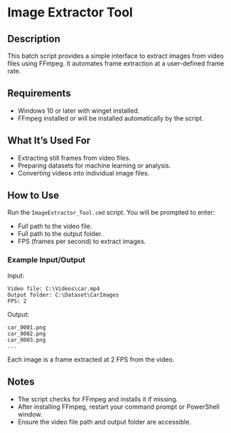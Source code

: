 # Image Extractor Tool

## Description

This batch script provides a simple interface to extract images from video files using FFmpeg. It automates frame extraction at a user-defined frame rate.

## Requirements

- Windows 10 or later with winget installed.
- FFmpeg installed or will be installed automatically by the script.

## What It’s Used For

- Extracting still frames from video files.
- Preparing datasets for machine learning or analysis.
- Converting videos into individual image files.

## How to Use

Run the `ImageExtractor_Tool.cmd` script. You will be prompted to enter:

- Full path to the video file.
- Full path to the output folder.
- FPS (frames per second) to extract images.

### Example Input/Output

Input:

```text
Video file: C:\Videos\car.mp4
Output folder: C:\Dataset\CarImages
FPS: 2
```

Output:

```text
car_0001.png
car_0002.png
car_0003.png
...
```

Each image is a frame extracted at 2 FPS from the video.

## Notes

- The script checks for FFmpeg and installs it if missing.
- After installing FFmpeg, restart your command prompt or PowerShell window.
- Ensure the video file path and output folder are accessible.